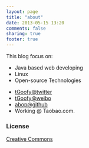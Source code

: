 ```yaml
---
layout: page
title: "about"
date: 2013-05-15 13:20
comments: false
sharing: true
footer: true
---
```


This blog focus on:

- Java based web developing
- Linux
- Open-source Technologies

* [tGoofy@twitter](https://twitter.com/GoofyWang)
* [tGoofy@weibo](http://weibo.com/love4sweetie)
* [abop@github](https://github.com/abop)
* Working @ Taobao.com.

### License

[Creative Commons](http://creativecommons.org/licenses/by-nc-sa/3.0/)
